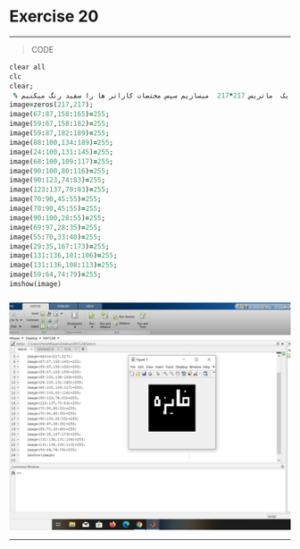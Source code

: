# Exercise 20

***
>CODE

```ruby
clear all
clc
clear;
 % ابتدا یک  ماتریس 217*217  میسازیم سپس مختصات کاراتر ها را سفید رنگ میکنیم
image=zeros(217,217);
image(67:87,158:165)=255;
image(59:67,158:182)=255;
image(59:87,182:189)=255;
image(88:100,134:189)=255;
image(24:100,131:145)=255;
image(68:100,109:117)=255;
image(90:100,80:116)=255;
image(90:123,74:83)=255;
image(123:137,70:83)=255;
image(70:90,45:55)=255;
image(70:90,45:55)=255;
image(90:100,28:55)=255;
image(69:97,28:35)=255;
image(55:70,33:48)=255;
image(29:35,167:173)=255;
image(131:136,101:106)=255;
image(131:136,108:113)=255;
image(59:64,74:79)=255;
imshow(image)
```
![alt text](https://github.com/semnan-university-ai/image-processing-class/blob/main/excersiecs/faeze75/20/Screenshot%20(33).png)
***
